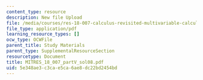 ```yaml
---
content_type: resource
description: New file Upload
file: /media/courses/res-18-007-calculus-revisited-multivariable-calculus-fall-2011/5e348ae3c3cae5ca6ae8dc22bd2454bd_MITRES_18_007_partV_sol08.pdf
file_type: application/pdf
learning_resource_types: []
ocw_type: OCWFile
parent_title: Study Materials
parent_type: SupplementalResourceSection
resourcetype: Document
title: MITRES_18_007_partV_sol08.pdf
uid: 5e348ae3-c3ca-e5ca-6ae8-dc22bd2454bd
---
```

